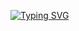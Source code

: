 <a  href="https://git.io/typing-svg"><img src="https://readme-typing-svg.demolab.com?font=Fira+Code&size=30&pause=1000&color=ECF6F7&background=36BCF7&center=true&vCenter=true&width=435&lines=c+%2B+%2B" alt="Typing SVG" /></a>



